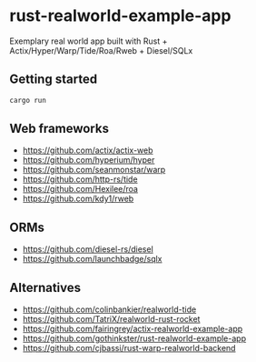 # rust-realworld-example-app
Exemplary real world app built with Rust + Actix/Hyper/Warp/Tide/Roa/Rweb + Diesel/SQLx

## Getting started
```bash
cargo run
```

## Web frameworks
- https://github.com/actix/actix-web
- https://github.com/hyperium/hyper
- https://github.com/seanmonstar/warp
- https://github.com/http-rs/tide
- https://github.com/Hexilee/roa
- https://github.com/kdy1/rweb

## ORMs
- https://github.com/diesel-rs/diesel
- https://github.com/launchbadge/sqlx

## Alternatives
- https://github.com/colinbankier/realworld-tide
- https://github.com/TatriX/realworld-rust-rocket
- https://github.com/fairingrey/actix-realworld-example-app
- https://github.com/gothinkster/rust-realworld-example-app
- https://github.com/cjbassi/rust-warp-realworld-backend
